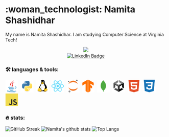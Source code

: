 <h1>
  :woman_technologist: Namita Shashidhar
</h1>


  <p>
  My name is Namita Shashidhar. I am studying Computer Science at Virginia Tech!
  </p>
  
  
<div id= "header" align="center">
<img src="https://64.media.tumblr.com/32bcb136dd2df1db7b45b79f279c920e/44d27a9d46b35df3-7b/s500x750/fa0e3124b119e92be00c3a32835ff8925ed7e017.gif"> 
    <div id="badges">
      <a href="www.linkedin.com/in/namita-shashidhar">
        <img src="https://img.shields.io/badge/LinkedIn-darkred?style=for-the-badge&logo=linkedin&logoColor=white" alt="LinkedIn Badge"/>
      </a>
    </div>
  </div>

  
  
  ### :hammer_and_wrench: languages & tools:

<div> 
  
  <img src="https://github.com/devicons/devicon/blob/master/icons/java/java-original.svg" title="Java" alt="Java" width="40" height="40"/>&nbsp;
  <img src="https://github.com/devicons/devicon/blob/master/icons/python/python-original.svg" title="Python"  alt="Python" width="40" height="40"/>&nbsp;
  <img src="https://github.com/devicons/devicon/blob/master/icons/linux/linux-original.svg"  title="Linux" alt="Linux" width="40" height="40"/>&nbsp;
  <img src="https://github.com/devicons/devicon/blob/master/icons/react/react-original.svg" title="React" alt="React" width="40" height="40"/>&nbsp;
  <img src="https://github.com/devicons/devicon/blob/master/icons/jupyter/jupyter-original.svg" title="Jupyter" alt="Jupyter" width="40" height="40"/>&nbsp;
  <img src="https://github.com/devicons/devicon/blob/master/icons/tensorflow/tensorflow-original.svg" title="TensorFlow" alt="Tensorflow" width="40" height="40"/>&nbsp;
  <img src="https://github.com/devicons/devicon/blob/master/icons/mongodb/mongodb-plain.svg" title="MongoDB" alt="MongoDB " width="40" height="40"/>&nbsp;
  <img src="https://github.com/devicons/devicon/blob/master/icons/unity/unity-original.svg" title="Unity" alt="Unity" width="40" height="40"/>&nbsp;
  <img src="https://github.com/devicons/devicon/blob/master/icons/html5/html5-plain.svg" title="HTML5" alt="HTML" width="40" height="40"/>&nbsp;
  <img src="https://github.com/devicons/devicon/blob/master/icons/css3/css3-plain.svg"  title="CSS3" alt="CSS" width="40" height="40"/>&nbsp;
  <img src="https://github.com/devicons/devicon/blob/master/icons/javascript/javascript-original.svg" title="JavaScript" alt="JavaScript" width="40" height="40"/>&nbsp;
  
</div>


  
  
 ### :fire: stats:
  
  

  


![GitHub Streak](https://streak-stats.demolab.com/?user=namitashashidhar&theme=dark)
![Namita's github stats](https://github-readme-stats.vercel.app/api?username=namitashashidhar&show_icons=true&theme=dark)
![Top Langs](https://github-readme-stats.vercel.app/api/top-langs/?username=namitashashidhar&theme=dark)





